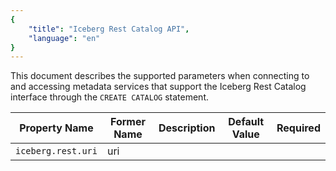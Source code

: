 ```yaml
---
{
    "title": "Iceberg Rest Catalog API",
    "language": "en"
}
---
```


This document describes the supported parameters when connecting to and accessing metadata services that support the Iceberg Rest Catalog interface through the `CREATE CATALOG` statement.

| Property Name              | Former Name | Description                                    | Default Value | Required |
| -------------------------- | ----------- | ---------------------------------------------- | ------------- | -------- |
| `iceberg.rest.uri`         | uri |
